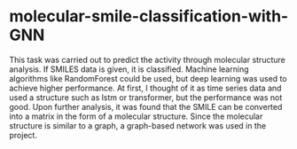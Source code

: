 # molecular-smile-classification-with-GNN

This task was carried out to predict the activity through molecular structure analysis. If SMILES data is given, it is classified. Machine learning algorithms like RandomForest could be used, but deep learning was used to achieve higher performance. At first, I thought of it as time series data and used a structure such as lstm or transformer, but the performance was not good. Upon further analysis, it was found that the SMILE can be converted into a matrix in the form of a molecular structure. Since the molecular structure is similar to a graph, a graph-based network was used in the project.

